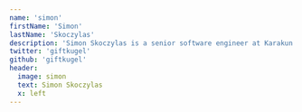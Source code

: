 ```yaml
---
name: 'simon'
firstName: 'Simon'
lastName: 'Skoczylas'
description: 'Simon Skoczylas is a senior software engineer at Karakun AG, living in Unna, Germany. He is developer since 2001 with focus on JavaScript and Java. Simon gives talks and presentations on conferences. He battled IE6 in the past and is a passionate web developer.'
twitter: 'giftkugel'
github: 'giftkugel'
header:
  image: simon
  text: Simon Skoczylas
  x: left
---
```

